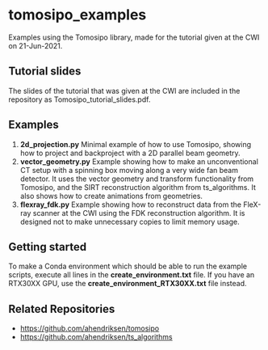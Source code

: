 # tomosipo_examples
Examples using the Tomosipo library, made for the tutorial given at the CWI on 21-Jun-2021.

## Tutorial slides
The slides of the tutorial that was given at the CWI are included in the repository as Tomosipo_tutorial_slides.pdf.

## Examples
1. **2d_projection.py** Minimal example of how to use Tomosipo, showing how to project and backproject with a 2D parallel beam geometry.
2. **vector_geometry.py** Example showing how to make an unconventional CT setup with a spinning box moving along a very wide fan beam detector. It uses the vector geometry and transform functionality from Tomosipo, and the SIRT reconstruction algorithm from ts_algorithms. It also shows how to create animations from geometries.
3. **flexray_fdk.py** Example showing how to reconstruct data from the FleX-ray scanner at the CWI using the FDK reconstruction algorithm. It is designed not to make unnecessary copies to limit memory usage.

## Getting started
To make a Conda environment which should be able to run the example scripts, execute all lines in the **create_environment.txt** file. If you have an RTX30XX GPU, use the **create_environment_RTX30XX.txt** file instead.

## Related Repositories
- https://github.com/ahendriksen/tomosipo
- https://github.com/ahendriksen/ts_algorithms
